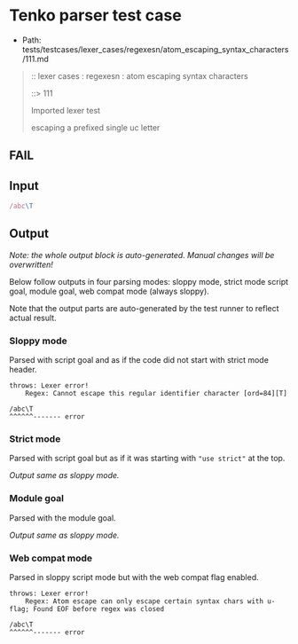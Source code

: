 # Tenko parser test case

- Path: tests/testcases/lexer_cases/regexesn/atom_escaping_syntax_characters/111.md

> :: lexer cases : regexesn : atom escaping syntax characters
>
> ::> 111
>
> Imported lexer test
>
> escaping a prefixed single uc letter

## FAIL

## Input

`````js
/abc\T
`````

## Output

_Note: the whole output block is auto-generated. Manual changes will be overwritten!_

Below follow outputs in four parsing modes: sloppy mode, strict mode script goal, module goal, web compat mode (always sloppy).

Note that the output parts are auto-generated by the test runner to reflect actual result.

### Sloppy mode

Parsed with script goal and as if the code did not start with strict mode header.

`````
throws: Lexer error!
    Regex: Cannot escape this regular identifier character [ord=84][T]

/abc\T
^^^^^^------- error
`````

### Strict mode

Parsed with script goal but as if it was starting with `"use strict"` at the top.

_Output same as sloppy mode._

### Module goal

Parsed with the module goal.

_Output same as sloppy mode._

### Web compat mode

Parsed in sloppy script mode but with the web compat flag enabled.

`````
throws: Lexer error!
    Regex: Atom escape can only escape certain syntax chars with u-flag; Found EOF before regex was closed

/abc\T
^^^^^^------- error
`````

